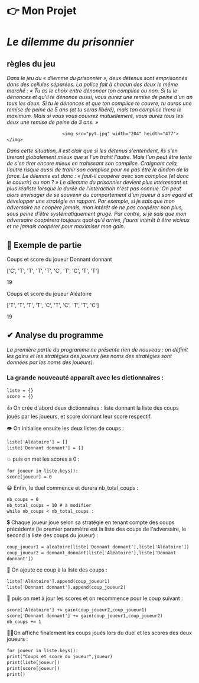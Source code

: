    # 👉 Mon Projet                         
    
  # _Le dilemme du prisonnier_
  
  ## règles du jeu
       
  _Dans le jeu du « dilemme du prisonnier », deux détenus sont emprisonnés dans des cellules
séparées. La police fait à chacun des deux le même marché :
« Tu as le choix entre dénoncer ton complice ou non. Si tu le dénonces et qu'il te dénonce aussi,
vous aurez une remise de peine d'un an tous les deux. Si tu le dénonces et que ton complice te
couvre, tu auras une remise de peine de 5 ans (et tu seras libéré), mais ton complice tirera le
maximum. Mais si vous vous couvrez mutuellement, vous aurez tous les deux une remise de peine
de 3 ans. »_

                         <img src="pyt.jpg" width="204" heidth="477"></img>

_Dans cette situation, il est clair que si les détenus s'entendent, ils s'en tireront globalement mieux
que si l'un trahit l'autre. Mais l'un peut être tenté de s'en tirer encore mieux en trahissant son
complice. Craignant cela, l'autre risque aussi de trahir son complice pour ne pas être le dindon de la
farce. Le dilemme est donc : « faut-il coopérer avec son complice (et donc le couvrir) ou non ? »
Le dilemme du prisonnier devient plus intéressant et plus réaliste lorsque la durée de l'interaction
n'est pas connue. On peut alors envisager de se souvenir du comportement d'un joueur à son égard et
développer une stratégie en rapport. Par exemple, si je sais que mon adversaire ne coopère jamais,
mon intérêt de ne pas coopérer non plus, sous peine d'être systématiquement grugé. Par contre, si je
sais que mon adversaire coopérera toujours quoi qu'il arrive, j'aurai intérêt à être vicieux et ne jamais
coopérer pour maximiser mon gain._

   ## 💨 Exemple de partie

Coups et score du joueur Donnant donnant

  ['C', 'T', 'T', 'T', 'T', 'C', 'T', 'C', 'T', 'T']

  19

 Coups et score du joueur Aléatoire

  ['T', 'T', 'T', 'T', 'C', 'T', 'C', 'T', 'T', 'C']

  19

   ## ✔ Analyse du programme
   
   _La première partie du programme ne présente rien de nouveau : on définit les gains et les
stratégies des joueurs (les noms des stratégies sont données par les noms des joueurs)._

### La grande nouveauté apparaît avec les dictionnaires :
```
liste = {}
score = {}
```

👍 On crée d'abord deux dictionnaires : liste donnant la liste des coups joués par les joueurs, et
score donnant leur score respectif.

👁 On initialise ensuite les deux listes de coups :
```
liste['Aléatoire'] = []
liste['Donnant donnant'] = []
```
💥 puis on met les scores à 0 :
```
for joueur in liste.keys():
score[joueur] = 0
```
😁 Enfin, le duel commence et durera nb_total_coups :
```
nb_coups = 0
nb_total_coups = 10 # à modifier
while nb_coups < nb_total_coups :
```

💲 Chaque joueur joue selon sa stratégie en tenant compte des coups précédents (le premier
paramètre est la liste des coups de l'adversaire, le second la liste des coups du joueur) :
```
coup_joueur1 = aleatoire(liste['Donnant donnant'],liste['Aléatoire'])
coup_joueur2 = donnant_donnant(liste['Aléatoire'],liste['Donnant donnant'])
```

🚗 On ajoute ce coup à la liste des coups :
```
liste['Aléatoire'].append(coup_joueur1)
liste['Donnant donnant'].append(coup_joueur2)
```

🔎 puis on met à jour les scores et on recommence pour le coup suivant :
```
score['Aléatoire'] += gain(coup_joueur2,coup_joueur1)
score['Donnant donnant'] += gain(coup_joueur1,coup_joueur2)
nb_coups += 1
```

🤦‍♀️On affiche finalement les coups joués lors du duel et les scores des deux joueurs :
```
for joueur in liste.keys():
print("Coups et score du joueur",joueur)
print(liste[joueur])
print(score[joueur])
print()
```
